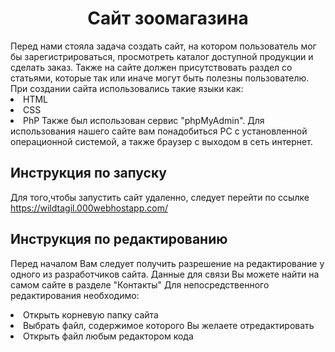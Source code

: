<h1 align="center">Сайт зоомагазина</h1>
Перед нами стояла задача создать сайт, на котором пользователь мог бы зарегистрироваться, просмотреть каталог доступной продукции и сделать заказ. Также на сайте должен присутствовать раздел со статьями, которые так или иначе могут быть полезны пользователю.
При создании сайта использовались такие языки как:
<li>HTML
<li>CSS
<li>PhP
Также был использован сервис "phpMyAdmin".
Для использования нашего сайте вам понадобиться PC с установленной операционной системой, а также браузер с выходом в сеть интернет.
  
## Инструкция по запуску
  Для того,чтобы запустить сайт удаленно, следует перейти по ссылке https://wildtagil.000webhostapp.com/
  
## Инструкция по редактированию
  Перед началом Вам следует получить разрешение на редактирование у одного из разработчиков сайта. Данные для связи Вы можете найти на самом сайте в разделе "Контакты"
Для непосредственного редактирования необходимо:
  <li>Открыть корневую папку сайта
  <li>Выбрать файл, содержимое которого Вы желаете отредактировать
  <li>Открыть файл любым редактором кода
